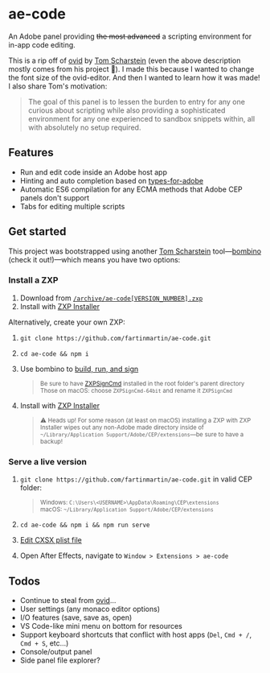# ae-code

An Adobe panel providing ~~the most advanced~~ a scripting environment for in-app code editing.

This is a rip off of [ovid](https://github.com/Inventsable/ovid-editor) by [Tom Scharstein](https://github.com/Inventsable) (even the above description mostly comes from his project 😬). I made this because I wanted to change the font size of the ovid-editor. And then I wanted to learn how it was made! I also share Tom's motivation:

> The goal of this panel is to lessen the burden to entry for any one curious about scripting while also providing a sophisticated environment for any one experienced to sandbox snippets within, all with absolutely no setup required.

## Features

- Run and edit code inside an Adobe host app
- Hinting and auto completion based on [types-for-adobe](https://github.com/pravdomil/types-for-adobe)
- Automatic ES6 compilation for any ECMA methods that Adobe CEP panels don't support
- Tabs for editing multiple scripts

## Get started

This project was bootstrapped using another [Tom Scharstein](https://github.com/Inventsable) tool—[bombino](https://github.com/Inventsable/bombino) (check it out!)—which means you have two options:

### Install a ZXP

1. Download from [`/archive/ae-code[VERSION_NUMBER].zxp`](https://github.com/fartinmartin/ae-code/tree/master/archive)
2. Install with [ZXP Installer](https://aescripts.com/learn/zxp-installer/)

Alternatively, create your own ZXP:

1. `git clone https://github.com/fartinmartin/ae-code.git`
2. `cd ae-code && npm i`
3. Use bombino to [build, run, and sign](https://github.com/Inventsable/bombino-commands#usage)

   > <sup>Be sure to have [ZXPSignCmd](https://github.com/Adobe-CEP/CEP-Resources/tree/master/ZXPSignCmd) installed in the root folder's parent directory<br/>Those on macOS: choose `ZXPSignCmd-64bit` and rename it `ZXPSignCmd`</sup>

4. Install with [ZXP Installer](https://aescripts.com/learn/zxp-installer/)

   > <sup>⚠️ Heads up! For some reason (at least on macOS) installing a ZXP with ZXP Installer wipes out any non-Adobe made directory inside of `~/Library⁩/Application Support/Adobe/⁨CEP⁩/extensions`—be sure to have a backup!</sup>

### Serve a live version

1. `git clone https://github.com/fartinmartin/ae-code.git` in valid CEP folder:

   > <sup>Windows: `C:\Users\<USERNAME>\AppData\Roaming\CEP\extensions` <br/>macOS: `~/Library⁩/Application Support/Adobe/⁨CEP⁩/extensions`</sup>

2. `cd ae-code && npm i && npm run serve`
3. [Edit CXSX plist file](https://github.com/Adobe-CEP/CEP-Resources/blob/master/CEP_10.x/Documentation/CEP%2010.0%20HTML%20Extension%20Cookbook.md#debugging-unsigned-extensions)
4. Open After Effects, navigate to `Window > Extensions > ae-code`

## Todos

- Continue to steal from [ovid](https://github.com/Inventsable/ovid-editor)...
- User settings (any monaco editor options)
- I/O features (save, save as, open)
- VS Code-like mini menu on bottom for resources
- Support keyboard shortcuts that conflict with host apps (`Del`, `Cmd + /`, `Cmd + S`, etc...)
- Console/output panel
- Side panel file explorer?

